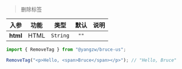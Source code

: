 > 删除标签

入参|功能|类型|默认|说明
:-:|:-:|:-:|:-:|-
**html**|HTML|`String`|`""`

```js
import { RemoveTag } from "@yangzw/bruce-us";

RemoveTag("<p>Hello, <span>Bruce</span></p>"); // "Hello, Bruce"
```